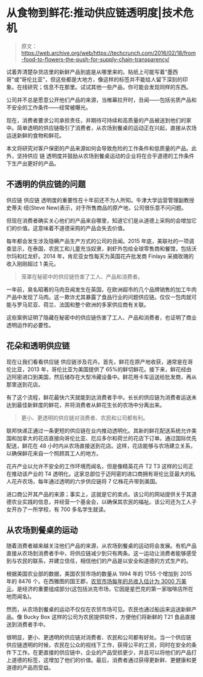 # 从食物到鲜花:推动供应链透明度|技术危机

> 原文：<https://web.archive.org/web/https://techcrunch.com/2016/02/18/from-food-to-flowers-the-push-for-supply-chain-transparency/>

试着弄清楚杂货店里的新鲜产品到底是从哪里来的。贴纸上可能写着“墨西哥”或“哥伦比亚”，但这些都是大地方，像这样的标签并不能给人留下深刻的印象。在线研究；信息不在那里。试试其他一些产品，你可能会发现同样的东西。

公司并不总是愿意公开他们产品的来源，当帷幕拉开时，丑闻——包括劣质产品和不安全的工作条件——经常被曝光。

现在，消费者要求公司承担责任，并期待可持续和高质量的产品被送到他们的家中。简单透明的供应链吸引了消费者，从农场到餐桌的运动正在兴起，直接从农场运送新鲜的食物和鲜花。

本文将研究对客户保密的产品来源如何会导致危险的工作条件和低质量的产品。此外，坚持供应 链 透明度并鼓励从农场到餐桌运动的企业将在合乎道德的工作条件下生产出更好的产品。

## 不透明的供应链的问题

供应链 供应链 透明度的重要性在十年前还不为人所知。牛津大学运营管理副教授史蒂夫·纽(Steve New)表示，对于所售商品的原产地，公司很乐意不问问题。

但现在消费者确实关心他们的产品来自哪里，知道它们是从道德上采购的会增加它们的价值。这意味着不道德采购的产品会失去价值。

每年都会发生涉及隐瞒产品生产方式的公司的丑闻。2015 年底，美联社的一项调查显示，在泰国，农民工和儿童充当奴隶，剥虾外包给全球零售商和餐馆，包括沃尔玛和红龙虾。2014 年，肯尼亚女性每天为英国花卉批发商 Finlays 采摘玫瑰的收入刚刚超过 1 美元。

> 笼罩在秘密中的供应链伤害了工人、产品和消费者。

一年前，臭名昭著的马肉丑闻发生在英国，在欧洲超市的几个品牌销售的加工牛肉产品中发现了马肉。这一欺诈尤其暴露了食品行业的问题供应链。仅仅一包肉就可能与罗马尼亚、荷兰、法国和整个欧洲的多家供应商有关联。

这些案例证明了隐藏在秘密中的供应链伤害了工人、产品和消费者，也证明了商业透明运作的必要性。

## 花朵和透明供应链

现在让我们看看供应链 供应链涉及花卉。首先，鲜花在原产地收获，通常是在哥伦比亚，2013 年，哥伦比亚为美国提供了 65%的鲜切鲜花。接下来，鲜花经由迈阿密进口到美国，然后储存在大型冷藏设备中。鲜花用卡车运送给批发商，再从那里送到花店。

有了这个流程，鲜花最快六天就能到达消费者手中。长长的供应链为消费者运送未达到最佳新鲜度的鲜花，并将消费者从鲜花生长的农场中分离出来。

> 更小、更透明的供应链对消费者、农民和公司都有利。

联邦快递正通过一条更短的供应链在业内推动透明化。其新的鲜花配送系统允许美国和加拿大的花店直接向哥伦比亚、厄瓜多尔和荷兰的花店下订单。通过国际优先配送，鲜花在 48 小时内从农场直接送到花店。这样，花店能够与农场建立关系，以确保鲜花来自一个照顾其工人的地方。

花卉产业以允许不安全的工作环境而闻名，但是像精英花卉 T2 T3 这样的公司正在推动该产业的 T4 透明化。这家总部位于迈阿密的进口商拥有哥伦比亚最大的私人花卉农场，每年通过透明的六步供应链将 7 亿株花卉带到美国。

进口商公开其产品的来源；事实上，这就是它的卖点。该公司的网站提供关于其道德农业实践的信息，并经营一个基金会，以确保其农民的福祉。该公司还为工人子女开办了一所学校，有 700 多名学生就读。

## 从农场到餐桌的运动

随着消费者越来越关注他们产品的来源，从农场到餐桌的运动将会发展。有机产品直接从农场到消费者手中，将供应链减少到只有两条。这一运动让消费者能够感受到与农民的联系，并建立信任，相信他们的产品是以安全和道德的方式生产的。

根据美国农业部的数据，美国农贸市场的数量从 1994 年的 1755 个增加到 2015 年的 8476 个。在西雅图的国王郡，[农贸市场每年的总收入估计为 3000 万美元](https://web.archive.org/web/20230314062059/http://www.entrepreneur.com/article/220357)，是经济的重要组成部分(这包括派克市场，它因是星巴克的第一家咖啡店所在地而闻名)。

然而，从农场到餐桌的运动不仅仅在农贸市场可见。农民也通过船运来运送新鲜产品。像 Bucky Box 这样的公司为农民提供软件，方便他们将新鲜的 T21 食品直接送到消费者手中。

很明显，更小、更透明的供应链对消费者、农民和公司都有好处。当一个供应链 供应链透明的时候，农民在公众的视线下工作，获得公平的工资，同时在安全的条件下工作。在更直接的供应链中，企业的产品受损更少，并且可以将他们的产品打上道德的标签，这增加了他们的价值。最后，消费者通过获得更新鲜、更健康和更道德的产品而受益。